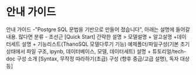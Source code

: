 # __안내 가이드__ 

안내 가이드 -"Postgre SQL 문법을 기반으로 만들어 졌습니다", 아래는 설명에 들어갈 내용. 많다면 분류 - 조선근 
[Quick Start] 간략한 설명 > 모델설명 + 알고설명 +데이터세트 설명 + 기능리스트(ThanoSQL 모델다루기 기능) 
예제폴더/파일구성(기본 초기 상태에서 파일 구조, ipynb, 데이터베이스, 모델, 데이터세트) 설명 + 튜토리얼/tech-doc 구성 소개 [Syntax, 무작정 따라하기(초급) 구성 (향후 중급/고급 설명), 독자 대상 등]
